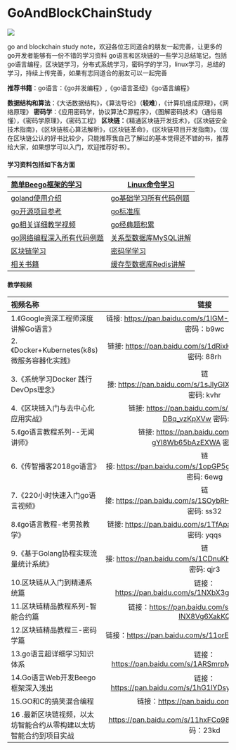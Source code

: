 # GoAndBlockChainStudy

[![](https://img.shields.io/badge/Auther-blog-blue.svg)](https://github.com/wumansgy)    



go and blockchain study note，欢迎各位志同道合的朋友一起完善，让更多的go开发者能够有一份不错的学习资料
go语言和区块链的一些学习总结笔记，包括go语言编程，区块链学习，分布式系统学习，密码学的学习，linux学习，总结的学习，持续上传完善，如果有志同道合的朋友可以一起完善

**推荐书籍**：go语言：《go并发编程》,《go语言圣经》《go语言编程》

**数据结构和算法**：《大话数据结构》，《算法导论》（**较难**），《计算机组成原理》，《网络原理》
**密码学**：《应用密码学，协议算法C源程序》，《图解密码技术》（通俗易懂），《密码学原理》，《密码工程》
**区块链：**《精通区块链开发技术》，《区块链安全技术指南》，《区块链核心算法解析》，《区块链革命》，《区块链项目开发指南》，（现在区块链公认的好书比较少，只能推荐我自己了解过的基本觉得还不错的书，推荐给大家，如果想学可以入门，欢迎推荐好书）。

#### 学习资料包括如下各方面

| [简单Beego框架的学习](https://github.com/wumansgy/GoAndBlockChainStudy/tree/master/Beego%E6%A1%86%E6%9E%B6%E7%9A%84%E5%AD%A6%E4%B9%A0) | [Linux命令学习](https://github.com/wumansgy/GoAndBlockChainStudy/tree/master/Linux%E5%AD%A6%E4%B9%A0) |
| :----------------------------------------------------------- | ------------------------------------------------------------ |
| [goland使用介绍](https://github.com/wumansgy/GoAndBlockChainStudy/tree/master/goland%E4%BD%BF%E7%94%A8%E4%BB%8B%E7%BB%8D) | [go基础学习所有代码例题](https://github.com/wumansgy/GoAndBlockChainStudy/tree/master/go%E5%9F%BA%E7%A1%80%E5%AD%A6%E4%B9%A0%E6%89%80%E6%9C%89%E4%BB%A3%E7%A0%81%E4%BE%8B%E9%A2%98) |
| [go开源项目参考](https://github.com/wumansgy/GoAndBlockChainStudy/tree/master/go%E5%BC%80%E6%BA%90%E9%A1%B9%E7%9B%AE%E5%8F%82%E8%80%83) | [go标准库](https://github.com/wumansgy/GoAndBlockChainStudy/tree/master/go%E6%A0%87%E5%87%86%E5%BA%93) |
| [go相关详细教学视频](https://github.com/wumansgy/GoAndBlockChainStudy/tree/master/go%E7%9B%B8%E5%85%B3%E6%95%99%E5%AD%A6%E8%A7%86%E9%A2%91) | [go经典题积累](https://github.com/wumansgy/GoAndBlockChainStudy/tree/master/go%E7%BB%8F%E5%85%B8%E9%A2%98%E7%A7%AF%E7%B4%AF) |
| [go网络编程深入所有代码例题](https://github.com/wumansgy/GoAndBlockChainStudy/tree/master/go%E7%BD%91%E7%BB%9C%E7%BC%96%E7%A8%8B%E6%B7%B1%E5%85%A5%E6%89%80%E6%9C%89%E4%BB%A3%E7%A0%81%E4%BE%8B%E9%A2%98%E7%AC%94%E8%AE%B0) | [关系型数据库MySQL讲解](https://github.com/wumansgy/GoAndBlockChainStudy/tree/master/%E5%85%B3%E7%B3%BB%E5%9E%8B%E6%95%B0%E6%8D%AE%E5%BA%93MySQL%E8%AE%B2%E8%A7%A3) |
| [区块链学习](https://github.com/wumansgy/GoAndBlockChainStudy/tree/master/%E5%8C%BA%E5%9D%97%E9%93%BE%E5%AD%A6%E4%B9%A0) | [密码学学习](https://github.com/wumansgy/GoAndBlockChainStudy/tree/master/%E5%AF%86%E7%A0%81%E5%AD%A6%E5%AD%A6%E4%B9%A0) |
| [相关书籍](https://github.com/wumansgy/GoAndBlockChainStudy/tree/master/%E7%9B%B8%E5%85%B3%E4%B9%A6%E7%B1%8D) | [缓存型数据库Redis讲解](https://github.com/wumansgy/GoAndBlockChainStudy/tree/master/%E7%BC%93%E5%AD%98%E5%9E%8B%E6%95%B0%E6%8D%AE%E5%BA%93redis%E8%AE%B2%E8%A7%A3) |

#### 教学视频

| 视频名称                                                     |                             链接                             |
| :----------------------------------------------------------- | :----------------------------------------------------------: |
| 1.《Google资深工程师深度讲解Go语言》                         | 链接: <https://pan.baidu.com/s/1IGM-Zqz92AdkskqjBxpeDA> 密码：b9wc |
| 2.《Docker+Kubernetes(k8s)微服务容器化实践》                 | 链接: <https://pan.baidu.com/s/1dRixHcR6KkmlTkjqc4eR2A> 密码: 88rh |
| 3.《系统学习Docker 践行DevOps理念》                          | 链接: <https://pan.baidu.com/s/1sJlyGIXhX5Z8wy9KTMQMFg> 密码: kvhr |
| 4.《区块链入门与去中心化应用实战》                           | 链接: <https://pan.baidu.com/s/1BP7UelCYCZ-DBq_vzKpXVw> 密码: 2wfr |
| 5.《go语言教程系列--无闻讲师》                               | 链接: <https://pan.baidu.com/s/1MICn4I-gYl8Wb65bAzEXWA> 密码: 17kq |
| 6.《传智播客2018go语言》                                     | 链接: <https://pan.baidu.com/s/1opGP5gUHBAuw4QvqFFaxKA> 密码: 6ewg |
| 7.《220小时快速入门go语言视频》                              | 链接: <https://pan.baidu.com/s/1SOybRHWSpbu16D4SmPR_Fg> 密码: ss32 |
| 8.《go语言教程-老男孩教学》                                  | 链接: <https://pan.baidu.com/s/1TfApasVzngYRxxHotq-4Fg> 密码: yqqs |
| 9.《基于Golang协程实现流量统计系统》                         | 链接: <https://pan.baidu.com/s/1CDnuKHJn0BA9OAnsmd8adA> 密码: qjr3 |
| 10.区块链从入门到精通系统篇                                  |   链接：<https://pan.baidu.com/s/1NXbX3gS4agQgtaylUikDZw>    |
| 11.区块链精品教程系列-智能合约篇                             |   链接：<https://pan.baidu.com/s/16PGS7LBzC-INX8Vg6XakKQ>    |
| 12.区块链精品教程三-密码学篇                                 |   链接：<https://pan.baidu.com/s/11orEFkPmf2pJk-z6xTB9fg>    |
| 13.go语言超详细学习知识体系                                  |   链接：<https://pan.baidu.com/s/1ARSmrpMLoPe_EqWXqMQYlg>    |
| 14.Go语言Web开发Beego框架深入浅出                            |   链接：<https://pan.baidu.com/s/1hG1lYDsy5WsLHwsRSNGWTg>    |
| 15.GO和C的搞笑混合编程                                       |           链接：<https://pan.baidu.com/s/1c1DZzjE>           |
| 16 .最新区块链视频，以太坊智能合约从零构建以太坊智能合约到项目实战 | <https://pan.baidu.com/s/11hxFCo98w3vaBdV2hha-kA> 密码：23kd |

